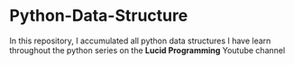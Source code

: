 # Python-Data-Structure

In this repository, I accumulated all python data structures I have learn throughout the python series on the **Lucid Programming** Youtube channel

